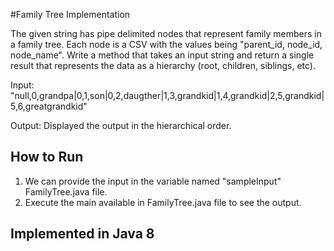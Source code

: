 #Family Tree Implementation

The given string has pipe delimited nodes that represent family members in a family tree. Each node is a CSV with the values being "parent_id, node_id, node_name". Write a method that takes an input string and return a single result that represents the data as a hierarchy (root, children, siblings, etc). 

Input: "null,0,grandpa|0,1,son|0,2,daugther|1,3,grandkid|1,4,grandkid|2,5,grandkid|5,6,greatgrandkid" 

Output: Displayed the output in the hierarchical order.


## How to Run

1. We can provide the input in the variable named "sampleInput" FamilyTree.java file.
2. Execute the main available in FamilyTree.java file to see the output.


## Implemented in Java 8